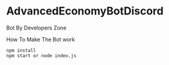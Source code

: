 # AdvancedEconomyBotDiscord
Bot By Developers Zone 

How To Make The Bot work
```
npm install 
npm start or node index.js
